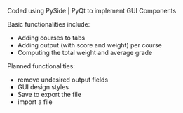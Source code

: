 Coded using PySide | PyQt to implement GUI Components

Basic functionalities include:
  - Adding courses to tabs
  - Adding output (with score and weight) per course
  - Computing the total weight and average grade

Planned functionalities:
  - remove undesired output fields
  - GUI design styles
  - Save to export the file
  - import a file
